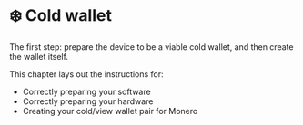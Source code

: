 # ❄️ Cold wallet
The first step: prepare the device to be a viable cold wallet, and then create the wallet itself.

This chapter lays out the instructions for:
- Correctly preparing your software
- Correctly preparing your hardware
- Creating your cold/view wallet pair for Monero
